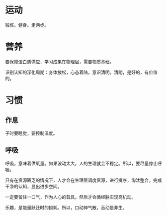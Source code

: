 # 运动

锻炼。健身。走两步。

# 营养

要保障蛋白质供应，学习成果在物理层，需要物质基础。

识别认知的深化周期：身体放松，心态着陆，意识清明。清朗，是好的，有价值的。

# 习惯

## 作息

子时要睡觉，要控制温度。

## 呼吸

呼吸，意味着供氧量。如果波动太大，人的生理就会不稳定。所以，要尽量停止呼吸。

只有在资源匮乏的情况下，人才会在生理层调度资源，进行排序，淘汰整合，完成干净的认知，显出进步空间。

一定要留住一口气，作为人心的载具。然后才会循经脉实现高机动。

乐趣，是能量跃迁时的损耗。所以，口动神气散，舌动是非生。